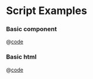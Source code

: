 # Script Examples

### Basic component
@[code](@code/basic-component.ts)

### Basic html
@[code](@code/basic-html.html) 